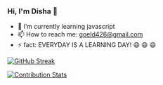 

### Hi, I'm Disha 👋

- 🌱 I’m currently learning javascript 
- 📫 How to reach me: 
     goeld426@gmail.com
- ⚡  fact: 
          EVERYDAY IS A LEARNING DAY! 😄 😄 😄 
          
 [![GitHub Streak](https://github-readme-streak-stats.herokuapp.com?user=disha100&theme=dark&fire=DD2727)](https://git.io/streak-stats)
 
[![Contribution Stats](https://github-contribution-stats.vercel.app/api/?username=disha100)](https://github.com/LordDashMe/github-contribution-stats/)
<!--
**disha100/disha100** is a ✨ _special_ ✨ repository because its `README.md` (this file) appears on your GitHub profile.

Here are some ideas to get you started:


- 👯 I’m looking to collaborate on ...
- 🤔 I’m looking for help with ...
- 💬 Ask me about ...
- 
- 😄 Pronouns: ...

-->
